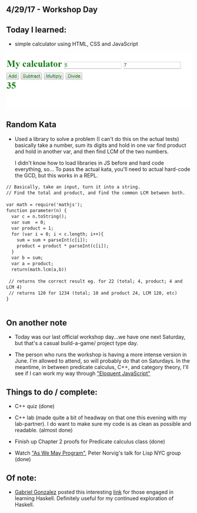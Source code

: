 ## 4/29/17 - Workshop Day

## Today I learned:

- simple calculator using HTML, CSS and JavaScript

![Calculator](/images/calc.png)

## Random Kata

- Used a library to solve a problem (I can't do this on the actual tests)
  basically take a number, sum its digits and hold in one var
  find product and hold in another var, and then find LCM of the two numbers.
  
  I didn't know how to load libraries in JS before and hard code everything, so...
  To pass the actual kata, you'll need to actual hard-code the GCD,
  but this works in a REPL.
  
```
// Basically, take an input, turn it into a string.
// Find the total and product, and find the common LCM between both.

var math = require('mathjs');
function parameter(n) {
  var c = n.toString();
  var sum  = 0;
  var product = 1;
  for (var i = 0; i < c.length; i++){
    sum = sum + parseInt(c[i]);
    product = product * parseInt(c[i]);
  }
  var b = sum;
  var a = product;
  return(math.lcm(a,b))
 
 // returns the correct result eg. for 22 (total; 4, product; 4 and LCM 4)
 // returns 120 for 1234 (total; 10 and product 24, LCM 120, etc)
}
 
```

## On another note

- Today was our last official workshop day...we have one next Saturday,
  but that's a casual build-a-game/ project type day. 
  
- The person who runs the workshop is having a more intense version in June.
  I'm allowed to attend, so will probably do that on Saturdays.
  In the meantime, in between predicate calculus, C++, and category theory,
  I'll see if I can work my way through ["Eloquent JavaScript"](eloquentjavascript.net/)
  
## Things to do / complete:

- C++ quiz (done)

- C++ lab (made quite a bit of headway on that one this evening with my lab-partner).
  I do want to make sure my code is as clean as possible and readable. (almost done)

- Finish up Chapter 2 proofs for Predicate calculus class (done)

- Watch ["As We May Program"](https://vimeo.com/215418110), Peter Norvig's talk for Lisp NYC group (done)



## Of note: 
- [Gabriel Gonzalez](http://www.haskellforall.com/) posted this interesting [link](https://www.willamette.edu/~fruehr/haskell/evolution.html)
  for those engaged in learning Haskell. Definitely useful for my continued exploration of Haskell.
